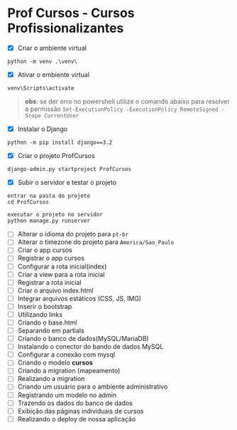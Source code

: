 # Prof Cursos - Cursos Profissionalizantes
- [X] Criar o ambiente virtual
```
python -m venv .\venv\
```
- [X] Ativar  o embiente virtual
```
venv\Scripts\activate
```
> **obs**: se der erro no powershell utilize o comando abaixo para resolver a permissão `Set-ExecutionPolicy -ExecutionPolicy RemoteSigned -Scope CurrentUser`
- [X] Instalar o Django
```
python -m pip install django==3.2
```
- [X] Criar o projeto ProfCursos
```
django-admin.py startproject ProfCursos
```
- [X] Subir o servidor e testar o projeto
```
entrar na pasta do projeto
cd ProfCursos

executar o projeto no servidor
python manage.py runserver
```
- [ ] Alterar o idioma do projeto para `pt-br`
- [ ] Alterar o timezone do projeto para `America/Sao_Paulo`
- [ ] Criar o app cursos
- [ ] Registrar o app cursos
- [ ] Configurar a rota inicial(index)
- [ ] Criar a view para a rota inicial
- [ ] Registrar a rota inicial
- [ ] Criar o arquivo index.html
- [ ] Integrar arquivos estáticos (CSS, JS, IMG)
- [ ] Inserir o bootstrap
- [ ] Utilizando links
- [ ] Criando o base.html
- [ ] Separando em partials
- [ ] Criando o banco de dados(MySQL/MariaDB)
- [ ] Instalando o conector do bando de dados MySQL
- [ ] Configurar a conexão com mysql
- [ ] Criando o modelo **cursos**
- [ ] Criando a migration (mapeamento)
- [ ] Realizando a migration
- [ ] Criando um usuário para o ambiente administrativo
- [ ] Registrando um modelo no admin
- [ ] Trazendo os dados do banco de dados
- [ ] Exibição das páginas individuais de cursos
- [ ] Realizando o deploy de nossa aplicação